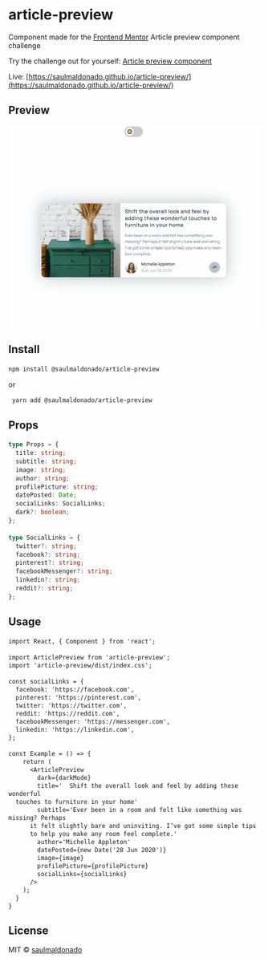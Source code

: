 # article-preview

Component made for the [Frontend Mentor](https://www.frontendmentor.io/) Article preview component challenge

Try the challenge out for yourself: [Article preview component](https://www.frontendmentor.io/challenges/article-preview-component-dYBN_pYFT)

Live: [https://saulmaldonado.github.io/article-preview/](https://saulmaldonado.github.io/article-preview/)

## Preview

![article-preview-preview](./articlepreview.gif)

## Install

```bash
npm install @saulmaldonado/article-preview
```
or
```bash
 yarn add @saulmaldonado/article-preview
```

## Props

```ts
type Props = {
  title: string;
  subtitle: string;
  image: string;
  author: string;
  profilePicture: string;
  datePosted: Date;
  socialLinks: SocialLinks;
  dark?: boolean;
};

type SocialLinks = {
  twitter?: string;
  facebook?: string;
  pinterest?: string;
  facebookMessenger?: string;
  linkedin?: string;
  reddit?: string;
};
```

## Usage

```tsx
import React, { Component } from 'react';

import ArticlePreview from 'article-preview';
import 'article-preview/dist/index.css';

const socialLinks = {
  facebook: 'https://facebook.com',
  pinterest: 'https://pinterest.com',
  twitter: 'https://twitter.com',
  reddit: 'https://reddit.com',
  facebookMessenger: 'https://messenger.com',
  linkedin: 'https://linkedin.com',
};

const Example = () => {
    return (
      <ArticlePreview
        dark={darkMode}
        title='  Shift the overall look and feel by adding these wonderful
  touches to furniture in your home'
        subtitle='Ever been in a room and felt like something was missing? Perhaps
      it felt slightly bare and uninviting. I’ve got some simple tips
      to help you make any room feel complete.'
        author='Michelle Appleton'
        datePosted={new Date('28 Jun 2020')}
        image={image}
        profilePicture={profilePicture}
        socialLinks={socialLinks}
      />
    );
  }
}
```

## License

MIT © [saulmaldonado](https://github.com/saulmaldonado)
